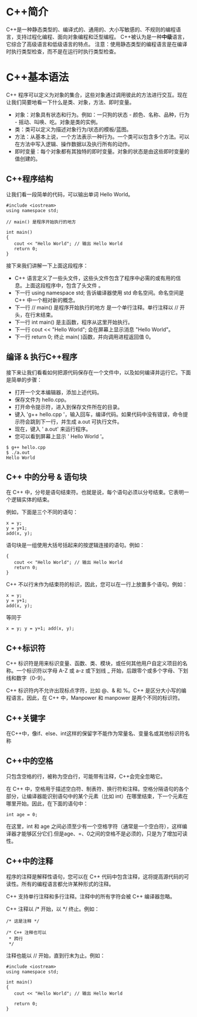 # C++简介
C++是一种静态类型的、编译式的、通用的、大小写敏感的、不规则的编程语言，支持过程化编程、面向对象编程和泛型编程。
C++被认为是一种**中级**语言，它综合了高级语言和低级语言的特点。
注意：使用静态类型的编程语言是在编译时执行类型检查，而不是在运行时执行类型检查。

# C++基本语法
C++ 程序可以定义为对象的集合，这些对象通过调用彼此的方法进行交互。现在让我们简要地看一下什么是类、对象，方法、即时变量。

- 对象：对象具有状态和行为。例如：一只狗的状态 - 颜色、名称、品种，行为 - 摇动、叫唤、吃。对象是类的实例。
- 类：类可以定义为描述对象行为/状态的模板/蓝图。
- 方法：从基本上说，一个方法表示一种行为。一个类可以包含多个方法。可以在方法中写入逻辑、操作数据以及执行所有的动作。
- 即时变量：每个对象都有其独特的即时变量。对象的状态是由这些即时变量的值创建的。

## C++程序结构
让我们看一段简单的代码，可以输出单词 Hello World。
```
#include <iostream>
using namespace std;
 
// main() 是程序开始执行的地方
 
int main()
{
   cout << "Hello World"; // 输出 Hello World
   return 0;
}
```
接下来我们讲解一下上面这段程序：

- C++ 语言定义了一些头文件，这些头文件包含了程序中必需的或有用的信息。上面这段程序中，包含了头文件 <iostream>。
- 下一行 using namespace std; 告诉编译器使用 std 命名空间。命名空间是 C++ 中一个相对新的概念。
- 下一行 // main() 是程序开始执行的地方 是一个单行注释。单行注释以 // 开头，在行末结束。
- 下一行 int main() 是主函数，程序从这里开始执行。
- 下一行 cout << "Hello World"; 会在屏幕上显示消息 "Hello World"。
- 下一行 return 0; 终止 main( )函数，并向调用进程返回值 0。

## 编译 & 执行C++程序
接下来让我们看看如何把源代码保存在一个文件中，以及如何编译并运行它。下面是简单的步骤：
- 打开一个文本编辑器，添加上述代码。
- 保存文件为 hello.cpp。
- 打开命令提示符，进入到保存文件所在的目录。
- 键入 'g++ hello.cpp '，输入回车，编译代码。如果代码中没有错误，命令提示符会跳到下一行，并生成 a.out 可执行文件。
- 现在，键入 ' a.out' 来运行程序。
- 您可以看到屏幕上显示 ' Hello World '。
```
$ g++ hello.cpp
$ ./a.out
Hello World
```
## C++ 中的分号 & 语句块
在 C++ 中，分号是语句结束符。也就是说，每个语句必须以分号结束。它表明一个逻辑实体的结束。

例如，下面是三个不同的语句：
```
x = y;
y = y+1;
add(x, y);
```
语句块是一组使用大括号括起来的按逻辑连接的语句。例如：
```
{
   cout << "Hello World"; // 输出 Hello World
   return 0;
}
```
C++ 不以行末作为结束符的标识，因此，您可以在一行上放置多个语句。例如：
```
x = y;
y = y+1;
add(x, y);
```
等同于
```
x = y; y = y+1; add(x, y);
```
## C++标识符
C++ 标识符是用来标识变量、函数、类、模块，或任何其他用户自定义项目的名称。一个标识符以字母 A-Z 或 a-z 或下划线 _ 开始，后跟零个或多个字母、下划线和数字（0-9）。

C++ 标识符内不允许出现标点字符，比如 @、& 和 %。C++ 是区分大小写的编程语言。因此，在 C++ 中，Manpower 和 manpower 是两个不同的标识符。

## C++关键字
在C++中，像if、else、int这样的保留字不能作为常量名、变量名或其他标识符名称

## C++中的空格
只包含空格的行，被称为空白行，可能带有注释，C++会完全忽略它。

在 C++ 中，空格用于描述空白符、制表符、换行符和注释。空格分隔语句的各个部分，让编译器能识别语句中的某个元素（比如 int）在哪里结束，下一个元素在哪里开始。因此，在下面的语句中：
```
int age = 0;
```
在这里，int 和 age 之间必须至少有一个空格字符（通常是一个空白符），这样编译器才能够区分它们.但是age、=、0之间的空格不是必须的，只是为了增加可读性。

## C++中的注释
程序的注释是解释性语句，您可以在 C++ 代码中包含注释，这将提高源代码的可读性。所有的编程语言都允许某种形式的注释。

C++ 支持单行注释和多行注释。注释中的所有字符会被 C++ 编译器忽略。

C++ 注释以 /* 开始，以 */ 终止。例如：
```
/* 这是注释 */
 
/* C++ 注释也可以
 * 跨行
 */
```
注释也能以 // 开始，直到行末为止。例如：
```
#include <iostream>
using namespace std;
 
int main()
{
   cout << "Hello World"; // 输出 Hello World
 
   return 0;
}
```
